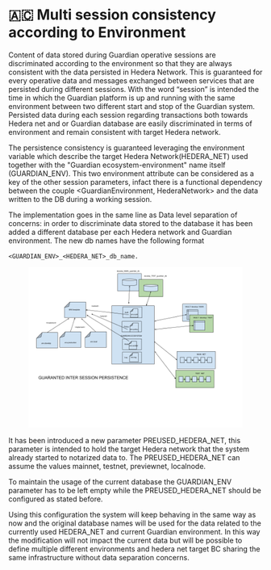 # 🇦🇨 Multi session consistency according to Environment

Content of data stored during Guardian operative sessions are discriminated according to the environment so that they are always consistent with the data persisted in Hedera Network. This is guaranteed for every operative data and messages exchanged between services that are persisted during different sessions. With the word “session” is intended the time in which the Guardian platform is up and running with the same environment between two different start and stop of the Guardian system. Persisted data during each session regarding transactions both towards Hedera net and or Guardian database are easily discriminated in terms of environment and remain consistent with target Hedera network.

The persistence consistency is guaranteed leveraging the environment variable which describe the target Hedera Network(HEDERA\_NET) used together with the "Guardian ecosystem-environment" name itself (GUARDIAN\_ENV). This two environment attribute can be considered as a key of the other session parameters, infact there is a functional dependency between the couple  \<GuardianEnvironment, HederaNetwork> and the data written to the DB during a working session.

The implementation goes in the same line as Data level separation of concerns: in order to discriminate data stored to the database it has been added a different database per each Hedera network and Guardian environment. The new db names have the following format&#x20;

```
<GUARDIAN_ENV>_<HEDERA_NET>_db_name.
```

<figure><img src="../../../.gitbook/assets/env123.png" alt=""><figcaption></figcaption></figure>

It has been introduced a new parameter PREUSED\_HEDERA\_NET, this parameter is intended to hold the target Hedera network that the system already started to notarized data to. The PREUSED\_HEDERA\_NET can assume the values mainnet, testnet, previewnet, localnode.

To maintain the usage of the current database the GUARDIAN\_ENV parameter has to be left empty while the PREUSED\_HEDERA\_NET should be configured as stated before.

Using this configuration the system will keep behaving in the same way as now and the original database names will be used for the data related to the currently used HEDERA\_NET and current Guardian environment. In this way the modification will not impact the current data but will be possible to define multiple different environments and hedera net target BC sharing the same infrastructure without data separation concerns.
